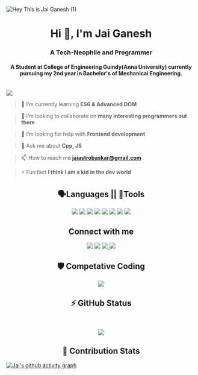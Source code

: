 ![Hey This is Jai Ganesh (1)](https://user-images.githubusercontent.com/73826061/132097973-97040434-80b5-4df4-b7be-5bf2c1a7cd5d.gif)
<h1 align="center">Hi 👋, I'm Jai Ganesh</h1>
<h3 align="center">A Tech-Neophile and Programmer</h3>
<h4 align="center">A Student at College of Engineering Guindy(Anna University) currently pursuing my 2nd year in Bachelor's of Mechanical Engineering.</h4>
<br>
<img src="https://komarev.com/ghpvc/?username=Jg-07&color=blueviolet" align="center"><br>

> 🌱 I’m currently learning **ES6 & Advanced DOM**

> 👯 I’m looking to collaborate on **many interesting programmers out there**

> 🤝 I’m looking for help with **Frontend development**

> 💬 Ask me about **Cpp, JS**

> 📫 How to reach me **jaiastrobaskar@gmail.com**

> ⚡ Fun fact **I think I am a kid in the dev world**


<h2 align="center">🗣Languages  || 🔨Tools</h2>
<p align="center">
  <img src="{https://img.shields.io/badge/C-00599C?style=for-the-badge&logo=c&logoColor=white}" />
  <img src="{https://img.shields.io/badge/C%2B%2B-00599C?style=for-the-badge&logo=c%2B%2B&logoColor=white}" />
  <img src="{https://img.shields.io/badge/HTML5-E34F26?style=for-the-badge&logo=html5&logoColor=white}" />
  <img src="{https://img.shields.io/badge/CSS3-1572B6?style=for-the-badge&logo=css3&logoColor=white}" />
  <img src="{https://img.shields.io/badge/Python-3776AB?style=for-the-badge&logo=python&logoColor=white}" />
  <img src="{https://img.shields.io/badge/JavaScript-323330?style=for-the-badge&logo=javascript&logoColor=F7DF1E}" />
  <img src="{https://img.shields.io/badge/MySQL-00000F?style=for-the-badge&logo=mysql&logoColor=white}" />
  <img src="{https://img.shields.io/badge/npm-CB3837?style=for-the-badge&logo=npm&logoColor=white}" />
</p>


<h2 align="center">Connect with me</h2>
<p align="center">
  <a href="https://dev.to/jg07_xd" target="blank"><img src="https://img.shields.io/badge/dev-%23000000.svg?&style=for-the-badge&logo=dev&logoColor=white"/></a>
<a href="https://twitter.com/j_a_i_g_02" target="blank"><img src="https://img.shields.io/badge/twitter-%231DA1F2.svg?&style=for-the-badge&logo=twitter&logoColor=white" /></a>
<a href="https://www.linkedin.com/in/jai-ganesh-baskar-a87b571ba" target="blank"><img src="https://img.shields.io/badge/linkedin-%230077B5.svg?&style=for-the-badge&logo=linkedin&logoColor=white"/>
</a>
<a href="jaiastrobaskar@gmail.com" target="blank"><img src="https://img.shields.io/badge/gmail-%23cc001f.svg?&style=for-the-badge&logo=gmail&logoColor=white"/>
</a>
</p>

<h2 align="center">🛡 Competative Coding</h2>
<p align="center">
<a href="https://www.codewars.com/users/J_A_I_G07"><img src="https://www.codewars.com/users/J_A_I_G07/badges/large"/></a>
</p>

<h2 align="center">⚡ GitHub Status</h2>
<br/>
<p align="center" >
  <img src="https://github-readme-stats.vercel.app/api?username=Jg-07&show_icons=true&theme=tokyonight"/>
</p>

<h2 align="center">🤝 Contribution Stats</h2>

[![Jai's github activity graph](https://activity-graph.herokuapp.com/graph?username=Jg-07&theme=react-dark)](https://github.com/ashutosh00710/github-readme-activity-graph)
